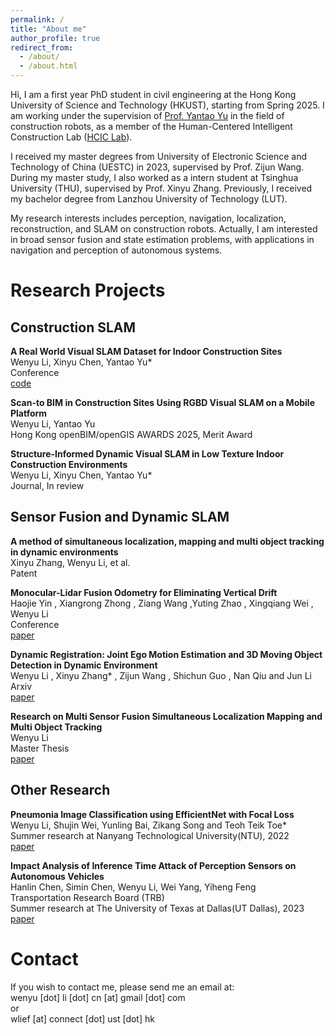 ```yaml
---
permalink: /
title: "About me"
author_profile: true
redirect_from: 
  - /about/
  - /about.html
---
```


Hi, I am a first year PhD student in civil engineering at the Hong Kong University of Science and Technology (HKUST), starting from Spring 2025. I am working under the supervision of [Prof. Yantao Yu](https://ce.hkust.edu.hk/people/yantao-yu-yuyantao) in the field of construction robots, as a member of the Human-Centered Intelligent Construction Lab ([HCIC Lab](https://yantaolab.github.io/)).

I received my master degrees from University of Electronic Science and Technology of China (UESTC) in 2023, supervised by Prof. Zijun Wang. During my master study, I also worked as a intern student at Tsinghua University (THU),  supervised by Prof. Xinyu Zhang. Previously, I received my bachelor degree from Lanzhou University of Technology (LUT).

My research interests includes perception, navigation, localization, reconstruction, and SLAM on construction robots. Actually, I am interested in broad sensor fusion and state estimation problems, with applications in navigation and perception of autonomous systems. 
<!-- Previously, I worked as a Research Assistant at HKUST. During this period, I conducted research on developing visual SLAM algorithms in dynamic construction environments. -->
<!-- Specifically, I started to research SLAM in my master study, focusing on multi object tracking and SLAM, where them can be regarded as a joint state estimation problem in dynamic environments. -->
<!-- I am also interested in new sensors, like solid state lidar, infrared camera, 4D radar and event camera. -->
 
Research Projects
======

Construction SLAM
------

**A Real World Visual SLAM Dataset for Indoor Construction Sites**  
Wenyu Li, Xinyu Chen, Yantao Yu*  
Conference  
[code](https://github.com/WenyuLWY/HCIC-Construction-VSLAM-Dataset)


**Scan-to BIM in Construction Sites Using RGBD Visual SLAM on a Mobile Platform**  
Wenyu Li, Yantao Yu  
Hong Kong openBIM/openGIS AWARDS 2025, Merit Award
 
**Structure-Informed Dynamic Visual SLAM in Low Texture Indoor Construction Environments**  
Wenyu Li, Xinyu Chen, Yantao Yu*  
Journal, In review  

Sensor Fusion and Dynamic SLAM
------
**A method of simultaneous localization, mapping and multi object tracking in dynamic environments**  
Xinyu Zhang, Wenyu Li, et al.  
Patent  

**Monocular-Lidar Fusion Odometry for Eliminating Vertical Drift**  
Haojie Yin , Xiangrong Zhong , Ziang Wang ,Yuting Zhao , Xingqiang Wei , Wenyu Li  
Conference  
[paper](https://ieeexplore.ieee.org/abstract/document/10275244)

**Dynamic Registration: Joint Ego Motion Estimation and 3D Moving Object Detection in Dynamic Environment**  
Wenyu Li , Xinyu Zhang* , Zijun Wang , Shichun Guo , Nan Qiu and Jun Li  
Arxiv  
[paper](https://arxiv.org/abs/2204.12769)

**Research on Multi Sensor Fusion Simultaneous Localization Mapping and Multi Object Tracking**  
Wenyu Li  
Master Thesis  
[paper](http://WenyuLWY.github.io/files/thesis.pdf)


Other Research
------

**Pneumonia Image Classification using EfficientNet with Focal Loss**  
Wenyu Li, Shujin Wei, Yunling Bai, Zikang Song and Teoh Teik Toe*  
Summer research at Nanyang Technological University(NTU), 2022  
[paper](http://WenyuLWY.github.io/files/ICITBE.pdf)


**Impact Analysis of Inference Time Attack of Perception Sensors on Autonomous Vehicles**  
Hanlin Chen, Simin Chen, Wenyu Li, Wei Yang, Yiheng Feng  
Transportation Research Board (TRB)  
Summer research at The University of Texas at Dallas(UT Dallas), 2023  
[paper](http://WenyuLWY.github.io/files/TRB.pdf)

Contact
======
If you wish to contact me, please send me an email at:  
wenyu [dot] li [dot] cn [at] gmail [dot] com  
or  
wlief [at] connect [dot] ust [dot] hk
